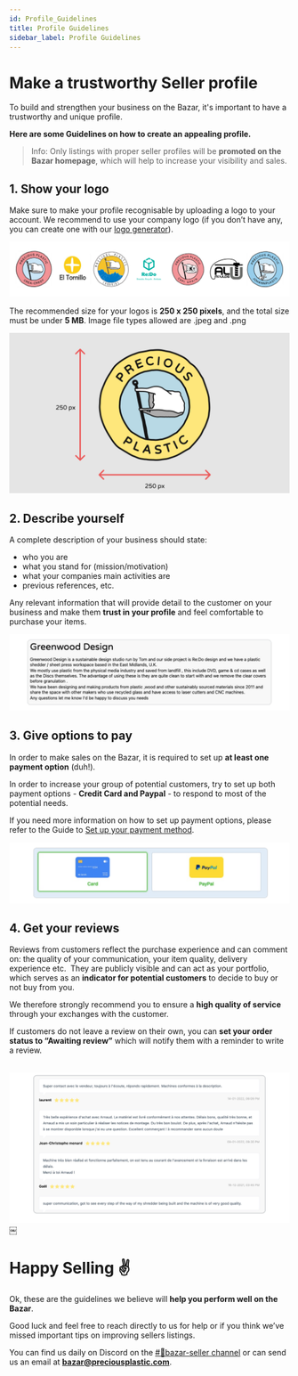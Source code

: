 ```yaml
---
id: Profile_Guidelines
title: Profile Guidelines
sidebar_label: Profile Guidelines
---
```


<style>
:root {
  --highlight: #f7b77b;
  --hover: #f7b77b;
}
</style>


# Make a trustworthy Seller profile

To build and strengthen your business on the Bazar, it's important to have a trustworthy and unique profile.

**Here are some Guidelines on how to create an appealing profile.** 

> Info: Only listings with proper seller profiles will be **promoted on the Bazar homepage**, which will help to increase your visibility and sales.

## 1. Show your logo 
Make sure to make your profile recognisable by uploading a logo to your account. We recommend to use your company logo (if you don’t have any, you can create one with our [logo generator](https://community.preciousplastic.com/academy/universe/yourlogo)).

![Profile Logo](../assets/Business/bazar-profileguide-1.png)

The recommended size for your logos is **250 x 250 pixels**, and the total size must be under **5 MB**. Image file types allowed are .jpeg and .png

![Profile Logo](../assets/Business/Bazar-Logo-Size.png)



## 2. Describe yourself  
A complete description of your business should state: 

* who you are
* what you stand for (mission/motivation)
* what your companies main activities are
* previous references, etc.  

Any relevant information that will provide detail to the customer on your business and make them **trust in your profile** and feel comfortable to purchase your items.

![Profile Logo](../assets/Business/bazar-profileguide-2.png)

## 3. Give options to pay

In order to make sales on the Bazar, it is required to set up **at least one payment option** (duh!).


In order to increase your group of potential customers, try to set up both payment options - **Credit Card and Paypal** - to respond to most of the potential needs.


If you need more information on how to set up payment options, please refer to the Guide to [Set up your payment method](https://community.preciousplastic.com/academy/business/Setup_Payment).

![Profile Logo](../assets/Business/bazar-profileguide-3.png)


## 4. Get your reviews  
Reviews from customers reflect the purchase experience and can comment on: the quality of your communication, your item quality, delivery experience etc.  They are publicly visible and can act as your portfolio, which serves as an **indicator for potential customers** to decide to buy or not buy from you.

We therefore strongly recommend you to ensure a **high quality of service** through your exchanges with the customer.

If customers do not leave a review on their own, you can **set your order status to “Awaiting review”** which will notify them with a reminder to write a review.  

 
![Profile Logo](../assets/Business/bazar-profileguide-4.png)
￼

# Happy Selling ✌️

Ok, these are the guidelines we believe will **help you perform well on the Bazar**. 

Good luck and feel free to reach directly to us for help or if you think we’ve missed important tips on improving sellers listings. 

You can find us daily on Discord on the [#🙌bazar-seller channel](https://discord.gg/2E93VxB3CD) or can send us an email at **bazar@preciousplastic.com**.

